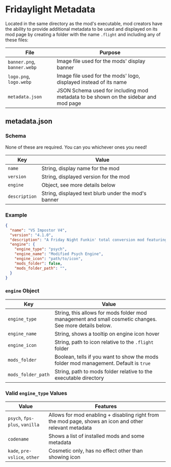 # Fridaylight Metadata

Located in the same directory as the mod's executable, mod creators have the ability to provide additional metadata to be used and displayed on its mod page by creating a folder with the name `.flight` and including any of these files:

| File | Purpose |
|------|---------|
|`banner.png`, `banner.webp`| Image file used for the mods' display banner|
|`logo.png`, `logo.webp`| Image file used for the mods' logo, displayed instead of its name|
|`metadata.json`| JSON Schema used for including mod metadata to be shown on the sidebar and mod page|

## metadata.json

### Schema

None of these are required. You can you whichever ones you need!

| Key | Value |
|-----|-------|
|`name`| String, display name for the mod|
|`version`| String, displayed version for the mod |
|`engine`| Object, see more details below |
|`description`| String, displayed text blurb under the mod's banner |

### Example

```json
{
  "name": "VS Impostor V4",
  "version": "4.1.0",
  "description": "A Friday Night Funkin' total conversion mod featuring 62 brand new songs spread out across 12 weeks..",
  "engine": {
    "engine_type": "psych",
    "engine_name": "Modified Psych Engine",
    "engine_icon": "path/to/icon",
    "mods_folder": false,
    "mods_folder_path": "",
  }
}
```

### `engine` Object

| Key | Value |
|-----|-------|
| `engine_type` | String, this allows for mods folder mod management and small cosmetic changes. See more details below. |
| `engine_name` | String, shows a tooltip on engine icon hover |
| `engine_icon` | String, path to icon relative to the `.flight` folder |
| `mods_folder` | Boolean, tells if you want to show the mods folder mod management. Default is `true` |
| `mods_folder_path` | String, path to mods folder relative to the executable directory |

### Valid `engine_type` Values

| Value | Features |
|-------|----------|
|`psych`, `fps-plus`, `vanilla` | Allows for mod enabling + disabling right from the mod page, shows an icon and other relevant metadata |
| `codename` | Shows a list of installed mods and some metadata |
| `kade`, `pre-vslice`, `other` | Cosmetic only, has no effect other than showing icon |
